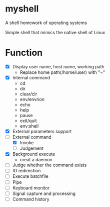 # myshell
A shell homework of operating systems

Simple shell that mimics the native shell of Linux

# Function
- [x] Display user name, host name, working path
    + Replace home path(/home/user) with "~"
- [x] Internal command
    + cd
    + dir
    + clear/clr
    + env/envrion
    + echo
    + help
    + pause
    + exit/quit
    + env:shell
- [x] External parameters support
- [ ] External command
    - [x] Invoke
    - [ ] Judgement 
- [x] Background execute
    + creat a daemon
- [ ] Judge whether the command exists 
- [ ] IO redirection
- [ ] Execute batchfile
- [ ] Pipe
- [ ] Keyboard monitor
- [ ] Signal capture and processing
- [ ] Command history
